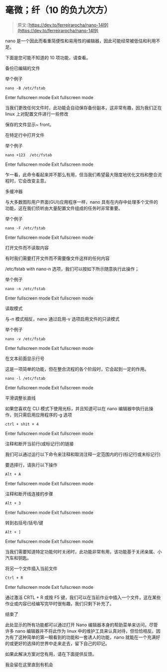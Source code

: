 # 毫微；纤（10 的负九次方）

> 原文:[https://dev.to/ferreirarocha/nano-14l9](https://dev.to/ferreirarocha/nano-14l9)

nano 是一个因此而看重简便性和易用性的编辑器，因此可能经常被低估和利用不足。

下面是您可能不知道的 10 项功能，请查看。

备份已编辑的文件

举个例子

```
nano -B /etc/fstab 
```

Enter fullscreen mode Exit fullscreen mode

当我们更改任何文件时，此功能会自动保存备份副本，这非常有趣，因为我们正在 linux 上对配置文件进行一些修改

保存的文件显示~ front。

在特定行中打开文件

举个例子

```
nano +123  /etc/fstab 
```

Enter fullscreen mode Exit fullscreen mode

乍一看，此命令看起来并不那么有用，但当我们希望最大限度地优化文档和整合流程时，它会改变主意。

多缓冲器

与大多数图形用户界面(GUI)应用程序一样，nano 具有在内存中处理多个文件的功能，这在我们侦听由大量配置文件组成的任务时非常重要。

举个例子

```
nano -F /etc/fstab 
```

Enter fullscreen mode Exit fullscreen mode

打开文件而不读取内容

有时我们需要打开文件而不需要像文件这样的任何内容

/etc/fstab with nano-n 选项，我们可以按如下所示随意执行此操作；

举个例子

```
nano -n /etc/fstab 
```

Enter fullscreen mode Exit fullscreen mode

读取模式

与-n 模式相反，nano 通过启用-v 选项启用文件的只读模式

举个例子

```
nano -v /etc/fstab 
```

Enter fullscreen mode Exit fullscreen mode

在文本前面显示行号

这是一项简单的功能，但在整合流程的各个阶段时，它会起到一定的作用。

```
nano -l /etc/fstab 
```

Enter fullscreen mode Exit fullscreen mode

平滑调整长直线

如果您喜欢在 CLI 模式下使用光标，并且知道可以在 nano 编辑器中执行此操作，则只需启用应用程序的-g 选项

```
ctrl + shit + 4 
```

Enter fullscreen mode Exit fullscreen mode

注释和断开当前行(或标记行)的链接

我们可以通过运行以下命令来注释和取消注释一定范围内的行(标记行或未标记行)

要选择行，请执行以下操作

```
Alt + A 
```

Enter fullscreen mode Exit fullscreen mode

注释和断开线连接的步骤

```
Alt + 3 
```

Enter fullscreen mode Exit fullscreen mode

转到右括号/括号/键

```
Alt + ] 
```

Enter fullscreen mode Exit fullscreen mode

当我们需要知道特定功能何时关闭时，此功能非常有用，该功能基于关闭亲属、小汽车和钥匙。

将另一个文件插入当前文件

```
Ctrl + R 
```

Enter fullscreen mode Exit fullscreen mode

通过激活 CRTL + R 或按 F5 键，我们可以在当前作业中插入一个文件，这在某些作业或内容已经编写完毕时很有趣，我们只剩下补充了。

结束了

此处显示的所有功能都可以通过打开 Nano 编辑器本身的帮助菜单来访问，尽管许多 nano 编辑器并不将此作为 linux 中的维护工具来认真对待，但恰恰相反。因为有了这种简单的第一眼看到的功能和一套诱人的功能，nano 就能在一个充满好的或更好的选择的世界中走来走去，留下自己的印记。

如果此解决方案对您有用，请在下面提供反馈。

我会留在这里直到有机会